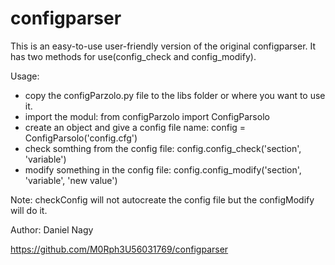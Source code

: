 # configparser

This is an easy-to-use user-friendly version of the original configparser. It has two methods for use(config_check and config_modify).

Usage:
- copy the configParzolo.py file to the libs folder or where you want to use it.
- import the modul: from configParzolo import ConfigParsolo
- create an object and give a config file name: config = ConfigParsolo('config.cfg')
- check somthing from the config file: config.config_check('section', 'variable')
- modify something in the config file: config.config_modify('section', 'variable', 'new value')

Note: checkConfig will not autocreate the config file but the configModify will do it.

Author: Daniel Nagy

https://github.com/M0Rph3U56031769/configparser
